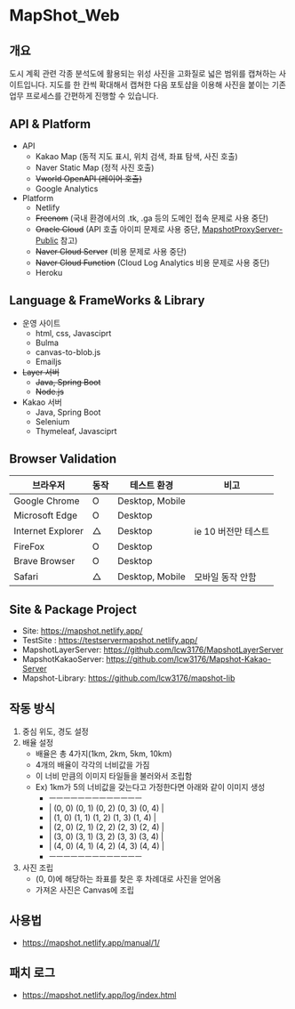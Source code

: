 # MapShot_Web
## __개요__
도시 계획 관련 각종 분석도에 활용되는 위성 사진을 고화질로 넓은 범위를 캡쳐하는 사이트입니다.
지도를 한 칸씩 확대해서 캡쳐한 다음 포토샵을 이용해 사진을 붙이는 기존 업무 프로세스를 간편하게 진행할 수 있습니다.  

## __API & Platform__
- API
    * Kakao Map (동적 지도 표시, 위치 검색, 좌표 탐색, 사진 호출)
    * Naver Static Map (정적 사진 호출)
    * ~~Vworld OpenAPI (레이어 호출)~~
    * Google Analytics
- Platform
    * Netlify
    * ~~Freenom~~ (국내 환경에서의 .tk, .ga 등의 도메인 접속 문제로 사용 중단)
    * ~~Oracle Cloud~~ (API 호출 아이피 문제로 사용 중단, [MapshotProxyServer-Public](https://github.com/lcw3176/MapshotProxyServer-Public) 참고)
    * ~~Naver Cloud Server~~ (비용 문제로 사용 중단)
    * ~~Naver Cloud Function~~ (Cloud Log Analytics 비용 문제로 사용 중단) 
    * Heroku


## __Language & FrameWorks & Library__
* 운영 사이트
    - html, css, Javasciprt
    - Bulma
    - canvas-to-blob.js
    - Emailjs
* ~~Layer 서버~~
    - ~~Java, Spring Boot~~
    - ~~Node.js~~
* Kakao 서버
    - Java, Spring Boot
    - Selenium
    - Thymeleaf, Javasciprt


## __Browser Validation__
|브라우저|동작|테스트 환경|비고|
|----|----|----|---|
|Google Chrome|O|Desktop, Mobile||
|Microsoft Edge|O|Desktop||
|Internet Explorer|△|Desktop|ie 10 버전만 테스트|
|FireFox|O|Desktop||
|Brave Browser|O|Desktop||
|Safari|△|Desktop, Mobile|모바일 동작 안함|


## __Site & Package Project__
* Site: https://mapshot.netlify.app/
* TestSite : https://testservermapshot.netlify.app/
* MapshotLayerServer: https://github.com/lcw3176/MapshotLayerServer
* MapshotKakaoServer: https://github.com/lcw3176/Mapshot-Kakao-Server
* Mapshot-Library: https://github.com/lcw3176/mapshot-lib

## __작동 방식__
1. 중심 위도, 경도 설정
2. 배율 설정
    -   배율은 총 4가지(1km, 2km, 5km, 10km)
    -   4개의 배율이 각각의 너비값을 가짐
    -   이 너비 만큼의 이미지 타일들을 불러와서 조립함
    -   Ex) 1km가 5의 너비값을 갖는다고 가정한다면 아래와 같이 이미지 생성
        -   ㅡㅡㅡㅡㅡㅡㅡㅡㅡㅡㅡㅡㅡ
        -   | (0, 0) (0, 1) (0, 2) (0, 3) (0, 4) | 
        -   | (1, 0) (1, 1) (1, 2) (1, 3) (1, 4) |
        -   | (2, 0) (2, 1) (2, 2) (2, 3) (2, 4) |
        -   | (3, 0) (3, 1) (3, 2) (3, 3) (3, 4) | 
        -   | (4, 0) (4, 1) (4, 2) (4, 3) (4, 4) |
        -   ㅡㅡㅡㅡㅡㅡㅡㅡㅡㅡㅡㅡㅡ
3. 사진 조립
    -   (0, 0)에 해당하는 좌표를 찾은 후 차례대로 사진을 얻어옴   
    -   가져온 사진은 Canvas에 조립

## __사용법__
- https://mapshot.netlify.app/manual/1/

## __패치 로그__
- https://mapshot.netlify.app/log/index.html
